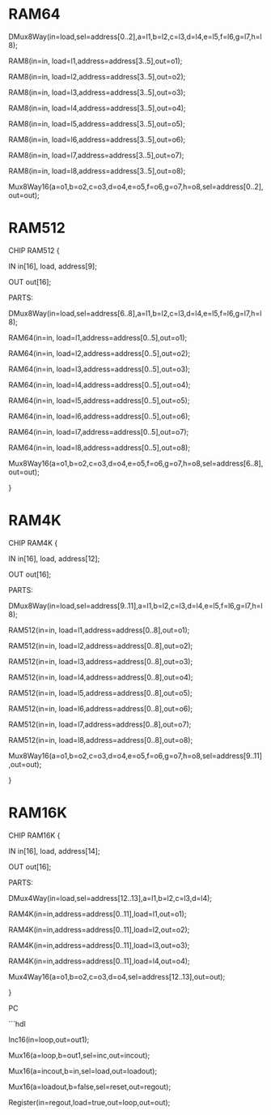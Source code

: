 <!DOCTYPE html>
<html>
<head>
</head>
<body>
  <h1>RAM64</h1>
  <p>DMux8Way(in=load,sel=address[0..2],a=l1,b=l2,c=l3,d=l4,e=l5,f=l6,g=l7,h=l8);</p>
  <p> RAM8(in=in, load=l1,address=address[3..5],out=o1);</p>
  <p> RAM8(in=in, load=l2,address=address[3..5],out=o2);</p>
  <p> RAM8(in=in, load=l3,address=address[3..5],out=o3);</p>
  <p> RAM8(in=in, load=l4,address=address[3..5],out=o4);</p>
  <p> RAM8(in=in, load=l5,address=address[3..5],out=o5);</p>
  <p> RAM8(in=in, load=l6,address=address[3..5],out=o6);</p>
  <p> RAM8(in=in, load=l7,address=address[3..5],out=o7);</p>
  <p> RAM8(in=in, load=l8,address=address[3..5],out=o8);</p>
  <p>Mux8Way16(a=o1,b=o2,c=o3,d=o4,e=o5,f=o6,g=o7,h=o8,sel=address[0..2],out=out);</p>
  <h1>RAM512</h1>
  <p>CHIP RAM512 {</p>
  <p> IN in[16], load, address[9];</p>
  <p>OUT out[16];</p>
  <p>PARTS:</p>
  <p>DMux8Way(in=load,sel=address[6..8],a=l1,b=l2,c=l3,d=l4,e=l5,f=l6,g=l7,h=l8);</p>
  <p> RAM64(in=in, load=l1,address=address[0..5],out=o1);</p>
  <p> RAM64(in=in, load=l2,address=address[0..5],out=o2);</p>
  <p> RAM64(in=in, load=l3,address=address[0..5],out=o3);</p>
  <p> RAM64(in=in, load=l4,address=address[0..5],out=o4);</p>
  <p> RAM64(in=in, load=l5,address=address[0..5],out=o5);</p>
  <p> RAM64(in=in, load=l6,address=address[0..5],out=o6);</p>
  <p> RAM64(in=in, load=l7,address=address[0..5],out=o7);</p>
  <p> RAM64(in=in, load=l8,address=address[0..5],out=o8);</p>
  <p>Mux8Way16(a=o1,b=o2,c=o3,d=o4,e=o5,f=o6,g=o7,h=o8,sel=address[6..8],out=out);</p>
  <p>}</p>
  <h1>RAM4K</h1>
  <p>CHIP RAM4K {</p>
  <p>IN in[16], load, address[12];</p>
   <p>OUT out[16];</p>
   <p>PARTS:</p>
   <p>DMux8Way(in=load,sel=address[9..11],a=l1,b=l2,c=l3,d=l4,e=l5,f=l6,g=l7,h=l8);</p>
   <p>RAM512(in=in, load=l1,address=address[0..8],out=o1);</p>
   <p>RAM512(in=in, load=l2,address=address[0..8],out=o2);</p>
   <p>RAM512(in=in, load=l3,address=address[0..8],out=o3);</p>
   <p>RAM512(in=in, load=l4,address=address[0..8],out=o4);</p>
   <p>RAM512(in=in, load=l5,address=address[0..8],out=o5);</p>
   <p>RAM512(in=in, load=l6,address=address[0..8],out=o6);</p>
   <p>RAM512(in=in, load=l7,address=address[0..8],out=o7);</p>
   <p>RAM512(in=in, load=l8,address=address[0..8],out=o8);</p>
   <p>Mux8Way16(a=o1,b=o2,c=o3,d=o4,e=o5,f=o6,g=o7,h=o8,sel=address[9..11],out=out);</p>
  <p>}</p>
  <h1>RAM16K</h1>
   <p>CHIP RAM16K {</p>
   <p>IN in[16], load, address[14];</p>
   <p> OUT out[16];</p>
  <p>PARTS:</p>
  <p>DMux4Way(in=load,sel=address[12..13],a=l1,b=l2,c=l3,d=l4);</p>
  <p>RAM4K(in=in,address=address[0..11],load=l1,out=o1);</p>
  <p>RAM4K(in=in,address=address[0..11],load=l2,out=o2);</p>
  <p>RAM4K(in=in,address=address[0..11],load=l3,out=o3);</p>
  <p>RAM4K(in=in,address=address[0..11],load=l4,out=o4);</p>
  <p>Mux4Way16(a=o1,b=o2,c=o3,d=o4,sel=address[12..13],out=out);</p>
  <p>}</p>
  <p>PC</p>
  <p>```hdl</p>
  <p>Inc16(in=loop,out=out1);</p>
  <p>Mux16(a=loop,b=out1,sel=inc,out=incout);</p>
  <p>Mux16(a=incout,b=in,sel=load,out=loadout);</p>
  <p>Mux16(a=loadout,b=false,sel=reset,out=regout);</p>
  <p>Register(in=regout,load=true,out=loop,out=out);</p>
  </body>
</html>
